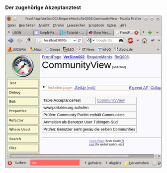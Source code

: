 ### Der zugehörige Akzeptanztest

![Abbildung 6: Ein Abnahmetest][ATExample]

[ATExample]: https://raw.githubusercontent.com/DomainDrivenArchitecture/ddaArchitecture/requirements/images/30_requirements/FitnesseAbnahmeTest.png "Abbildung 6: Ein Abnahmetest"